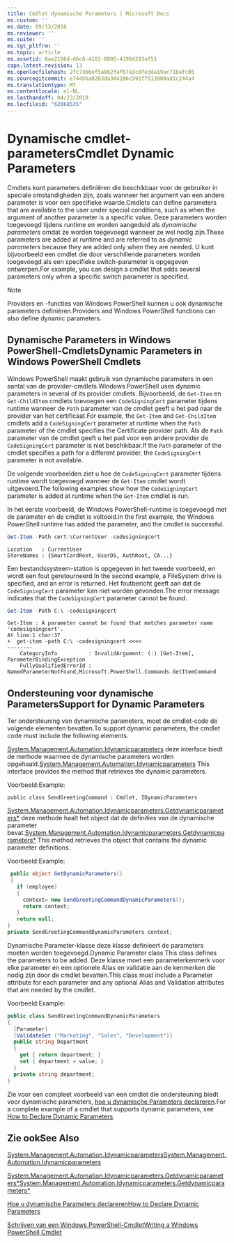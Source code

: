 ```yaml
---
title: Cmdlet dynamische Parameters | Microsoft Docs
ms.custom: ''
ms.date: 09/13/2016
ms.reviewer: ''
ms.suite: ''
ms.tgt_pltfrm: ''
ms.topic: article
ms.assetid: 8ae2196d-d6c8-4101-8805-4190d293af51
caps.latest.revision: 13
ms.openlocfilehash: 2fc73b6ef5a862fafb7a3c8fe3da19ac71bafc05
ms.sourcegitcommit: e7445ba8203da304286c591ff513900ad1c244a4
ms.translationtype: MT
ms.contentlocale: nl-NL
ms.lasthandoff: 04/23/2019
ms.locfileid: "62068535"
---
```

# <a name="cmdlet-dynamic-parameters"></a><span data-ttu-id="b63fb-102">Dynamische cmdlet-parameters</span><span class="sxs-lookup"><span data-stu-id="b63fb-102">Cmdlet Dynamic Parameters</span></span>

<span data-ttu-id="b63fb-103">Cmdlets kunt parameters definiëren die beschikbaar voor de gebruiker in speciale omstandigheden zijn, zoals wanneer het argument van een andere parameter is voor een specifieke waarde.</span><span class="sxs-lookup"><span data-stu-id="b63fb-103">Cmdlets can define parameters that are available to the user under special conditions, such as when the argument of another parameter is a specific value.</span></span> <span data-ttu-id="b63fb-104">Deze parameters worden toegevoegd tijdens runtime en worden aangeduid als *dynamische parameters* omdat ze worden toegevoegd wanneer ze wel nodig zijn.</span><span class="sxs-lookup"><span data-stu-id="b63fb-104">These parameters are added at runtime and are referred to as *dynamic parameters* because they are added only when they are needed.</span></span> <span data-ttu-id="b63fb-105">U kunt bijvoorbeeld een cmdlet die door verschillende parameters worden toegevoegd als een specifieke switch-parameter is opgegeven ontwerpen.</span><span class="sxs-lookup"><span data-stu-id="b63fb-105">For example, you can design a cmdlet that adds several parameters only when a specific switch parameter is specified.</span></span>

> [!NOTE]
> <span data-ttu-id="b63fb-106">Providers en -functies van Windows PowerShell kunnen u ook dynamische parameters definiëren.</span><span class="sxs-lookup"><span data-stu-id="b63fb-106">Providers and Windows PowerShell functions can also define dynamic parameters.</span></span>

## <a name="dynamic-parameters-in-windows-powershell-cmdlets"></a><span data-ttu-id="b63fb-107">Dynamische Parameters in Windows PowerShell-Cmdlets</span><span class="sxs-lookup"><span data-stu-id="b63fb-107">Dynamic Parameters in Windows PowerShell Cmdlets</span></span>

<span data-ttu-id="b63fb-108">Windows PowerShell maakt gebruik van dynamische parameters in een aantal van de provider-cmdlets.</span><span class="sxs-lookup"><span data-stu-id="b63fb-108">Windows PowerShell uses dynamic parameters in several of its provider cmdlets.</span></span> <span data-ttu-id="b63fb-109">Bijvoorbeeld, de `Get-Item` en `Get-ChildItem` cmdlets toevoegen een `CodeSigningCert` parameter tijdens runtime wanneer de `Path` parameter van de cmdlet geeft u het pad naar de provider van het certificaat.</span><span class="sxs-lookup"><span data-stu-id="b63fb-109">For example, the `Get-Item` and `Get-ChildItem` cmdlets add a `CodeSigningCert` parameter at runtime when the `Path` parameter of the cmdlet specifies the Certificate provider path.</span></span> <span data-ttu-id="b63fb-110">Als de `Path` parameter van de cmdlet geeft u het pad voor een andere provider de `CodeSigningCert` parameter is niet beschikbaar.</span><span class="sxs-lookup"><span data-stu-id="b63fb-110">If the `Path` parameter of the cmdlet specifies a path for a different provider, the `CodeSigningCert` parameter is not available.</span></span>

<span data-ttu-id="b63fb-111">De volgende voorbeelden ziet u hoe de `CodeSigningCert` parameter tijdens runtime wordt toegevoegd wanneer de `Get-Item` cmdlet wordt uitgevoerd.</span><span class="sxs-lookup"><span data-stu-id="b63fb-111">The following examples show how the `CodeSigningCert` parameter is added at runtime when the `Get-Item` cmdlet is run.</span></span>

<span data-ttu-id="b63fb-112">In het eerste voorbeeld, de Windows PowerShell-runtime is toegevoegd met de parameter en de cmdlet is voltooid.</span><span class="sxs-lookup"><span data-stu-id="b63fb-112">In the first example, the Windows PowerShell runtime has added the parameter, and the cmdlet is successful.</span></span>

```powershell
Get-Item -Path cert:\CurrentUser -codesigningcert
```

```output
Location   : CurrentUser
StoreNames : {SmartCardRoot, UserDS, AuthRoot, CA...}
```

<span data-ttu-id="b63fb-113">Een bestandssysteem-station is opgegeven in het tweede voorbeeld, en wordt een fout geretourneerd.</span><span class="sxs-lookup"><span data-stu-id="b63fb-113">In the second example, a FileSystem drive is specified, and an error is returned.</span></span> <span data-ttu-id="b63fb-114">Het foutbericht geeft aan dat de `CodeSigningCert` parameter kan niet worden gevonden.</span><span class="sxs-lookup"><span data-stu-id="b63fb-114">The error message indicates that the `CodeSigningCert` parameter cannot be found.</span></span>

```powershell
Get-Item -Path C:\ -codesigningcert
```

```output
Get-Item : A parameter cannot be found that matches parameter name 'codesigningcert'.
At line:1 char:37
+  get-item -path C:\ -codesigningcert <<<<
--------
    CategoryInfo          : InvalidArgument: (:) [Get-Item], ParameterBindingException
    FullyQualifiedErrorId : NamedParameterNotFound,Microsoft.PowerShell.Commands.GetItemCommand
```

## <a name="support-for-dynamic-parameters"></a><span data-ttu-id="b63fb-115">Ondersteuning voor dynamische Parameters</span><span class="sxs-lookup"><span data-stu-id="b63fb-115">Support for Dynamic Parameters</span></span>

<span data-ttu-id="b63fb-116">Ter ondersteuning van dynamische parameters, moet de cmdlet-code de volgende elementen bevatten.</span><span class="sxs-lookup"><span data-stu-id="b63fb-116">To support dynamic parameters, the cmdlet code must include the following elements.</span></span>

<span data-ttu-id="b63fb-117">[System.Management.Automation.Idynamicparameters](/dotnet/api/System.Management.Automation.IDynamicParameters) deze interface biedt de methode waarmee de dynamische parameters worden opgehaald.</span><span class="sxs-lookup"><span data-stu-id="b63fb-117">[System.Management.Automation.Idynamicparameters](/dotnet/api/System.Management.Automation.IDynamicParameters) This interface provides the method that retrieves the dynamic parameters.</span></span>

<span data-ttu-id="b63fb-118">Voorbeeld:</span><span class="sxs-lookup"><span data-stu-id="b63fb-118">Example:</span></span>

`public class SendGreetingCommand : Cmdlet, IDynamicParameters`

<span data-ttu-id="b63fb-119">[System.Management.Automation.Idynamicparameters.Getdynamicparameters\*](/dotnet/api/System.Management.Automation.IDynamicParameters.GetDynamicParameters) deze methode haalt het object dat de definities van de dynamische parameter bevat.</span><span class="sxs-lookup"><span data-stu-id="b63fb-119">[System.Management.Automation.Idynamicparameters.Getdynamicparameters\*](/dotnet/api/System.Management.Automation.IDynamicParameters.GetDynamicParameters) This method retrieves the object that contains the dynamic parameter definitions.</span></span>

<span data-ttu-id="b63fb-120">Voorbeeld:</span><span class="sxs-lookup"><span data-stu-id="b63fb-120">Example:</span></span>

```csharp
 public object GetDynamicParameters()
 {
   if (employee)
   {
     context= new SendGreetingCommandDynamicParameters();
     return context;
   }
   return null;
}
private SendGreetingCommandDynamicParameters context;
```

<span data-ttu-id="b63fb-121">Dynamische Parameter-klasse deze klasse definieert de parameters moeten worden toegevoegd.</span><span class="sxs-lookup"><span data-stu-id="b63fb-121">Dynamic Parameter class This class defines the parameters to be added.</span></span> <span data-ttu-id="b63fb-122">Deze klasse moet een parameterkenmerk voor elke parameter en een optionele Alias en validatie aan de kenmerken die nodig zijn door de cmdlet bevatten.</span><span class="sxs-lookup"><span data-stu-id="b63fb-122">This class must include a Parameter attribute for each parameter and any optional Alias and Validation attributes that are needed by the cmdlet.</span></span>

<span data-ttu-id="b63fb-123">Voorbeeld:</span><span class="sxs-lookup"><span data-stu-id="b63fb-123">Example:</span></span>

```csharp
public class SendGreetingCommandDynamicParameters
{
  [Parameter]
  [ValidateSet ("Marketing", "Sales", "Development")]
  public string Department
  {
    get { return department; }
    set { department = value; }
  }
  private string department;
}
```

<span data-ttu-id="b63fb-124">Zie voor een compleet voorbeeld van een cmdlet die ondersteuning biedt voor dynamische parameters, [hoe u dynamische Parameters declareren](./how-to-declare-dynamic-parameters.md).</span><span class="sxs-lookup"><span data-stu-id="b63fb-124">For a complete example of a cmdlet that supports dynamic parameters, see [How to Declare Dynamic Parameters](./how-to-declare-dynamic-parameters.md).</span></span>

## <a name="see-also"></a><span data-ttu-id="b63fb-125">Zie ook</span><span class="sxs-lookup"><span data-stu-id="b63fb-125">See Also</span></span>

[<span data-ttu-id="b63fb-126">System.Management.Automation.Idynamicparameters</span><span class="sxs-lookup"><span data-stu-id="b63fb-126">System.Management.Automation.Idynamicparameters</span></span>](/dotnet/api/System.Management.Automation.IDynamicParameters)

[<span data-ttu-id="b63fb-127">System.Management.Automation.Idynamicparameters.Getdynamicparameters\*</span><span class="sxs-lookup"><span data-stu-id="b63fb-127">System.Management.Automation.Idynamicparameters.Getdynamicparameters\*</span></span>](/dotnet/api/System.Management.Automation.IDynamicParameters.GetDynamicParameters)

[<span data-ttu-id="b63fb-128">Hoe u dynamische Parameters declareren</span><span class="sxs-lookup"><span data-stu-id="b63fb-128">How to Declare Dynamic Parameters</span></span>](./how-to-declare-dynamic-parameters.md)

[<span data-ttu-id="b63fb-129">Schrijven van een Windows PowerShell-Cmdlet</span><span class="sxs-lookup"><span data-stu-id="b63fb-129">Writing a Windows PowerShell Cmdlet</span></span>](./writing-a-windows-powershell-cmdlet.md)
